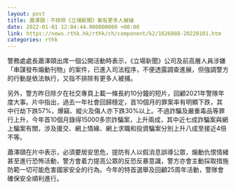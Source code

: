 ```yaml
---
layout: post
title: 蕭澤頤：不排除《立場新聞》案有更多人被捕
date: 2022-01-01 12:04:44.000000000 +08:00
link: https://news.rthk.hk/rthk/ch/component/k2/1626888-20220101.htm
categories: rthk
---
```


警務處處長蕭澤頤出席一個公開活動時表示，《立場新聞》公司及前高層人員涉嫌「串謀發布煽動刊物」的案件，已進入司法程序，不便透露調查進展，但強調警方的行動是依法執行，又指不排除有更多人被捕。

另外，警方昨日除夕在社交專頁上載一條長約10分鐘的短片，回顧2021年警隊年度大事。片中指出，過去一年社會回歸穩定，首10個月的罪案率有明顯下跌，其中行劫下跌57%，爆竊、縱火及傷人亦下跌30%以上。不過詐騙及嚴重毒品等罪行上升，今年首10個月錄得15000多宗詐騙案，上升兩成，其中近七成詐騙案與網上騙案有關，涉及援交、網上情緣、網上求職和投資騙案分別上升八成至接近4倍不等。

蕭澤頤在片中表示，必須要居安思危，提防有人以假消息誤導公眾，煽動仇恨情緒甚至進行恐怖活動，警方會着力提高公眾的反恐反暴意識，警方亦會主動採取措施防範一切可能危害國家安全的行為。今年的特首選舉及回顧25周年活動，警隊會確保安全順利進行。
